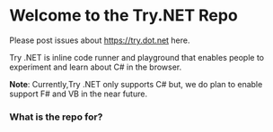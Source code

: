 # Welcome to the Try.NET Repo 

Please post issues about https://try.dot.net here.

Try .NET is inline code runner and playground that enables people to experiment and learn about C# in the browser. 

**Note**: Currently,Try .NET only supports C# but, we do plan to enable support F# and VB in the near future. 

### What is the repo for?


